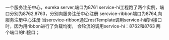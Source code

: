 一个服务注册中心，eureka server,端口为8761
service-hi工程跑了两个实例，端口分别为8762,8763，分别向服务注册中心注册
sercvice-ribbon端口为8764,向服务注册中心注册
当sercvice-ribbon通过restTemplate调用service-hi的hi接口时，因为用ribbon进行了负载均衡，
会轮流的调用service-hi：8762和8763 两个端口的hi接口；